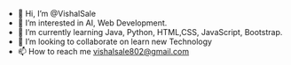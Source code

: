 - 👋 Hi, I’m @VishalSale
- 👀 I’m interested in AI, Web Development.
- 🌱 I’m currently learning Java, Python, HTML,CSS, JavaScript, Bootstrap.
- 💞️ I’m looking to collaborate on learn new Technology
- 📫 How to reach me vishalsale802@gmail.com

<!---
VishalSale/VishalSale is a ✨ special ✨ repository because its `README.md` (this file) appears on your GitHub profile.
You can click the Preview link to take a look at your changes.
--->
